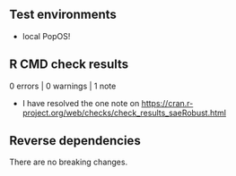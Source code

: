 ## Test environments

-   local PopOS!

## R CMD check results

0 errors | 0 warnings | 1 note

-   I have resolved the one note on
    https://cran.r-project.org/web/checks/check_results_saeRobust.html

## Reverse dependencies

There are no breaking changes.
